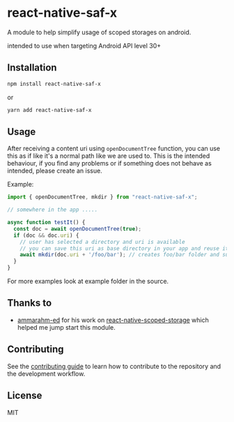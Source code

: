 # react-native-saf-x

A module to help simplify usage of scoped storages on android.

intended to use when targeting Android API level 30+

## Installation

```sh
npm install react-native-saf-x
```

or 

```sh
yarn add react-native-saf-x
```

## Usage

After receiving a content uri using `openDocumentTree` function, you can use this as if like it's a normal path like we are used to. This is the intended behaviour, if you find any problems or if something does not behave as intended, please create an issue.

Example:

```js
import { openDocumentTree, mkdir } from "react-native-saf-x";

// somewhere in the app .....

async function testIt() {
  const doc = await openDocumentTree(true);
  if (doc && doc.uri) {
    // user has selected a directory and uri is available
    // you can save this uri as base directory in your app and reuse it anywhere you want
    await mkdir(doc.uri + '/foo/bar'); // creates foo/bar folder and subfolder at selected directory
  }
}

```

For more examples look at example folder in the source.

## Thanks to

- [ammarahm-ed](https://github.com/ammarahm-ed) for his work on [react-native-scoped-storage](https://github.com/ammarahm-ed/react-native-scoped-storage) which helped me jump start this module.

## Contributing

See the [contributing guide](CONTRIBUTING.md) to learn how to contribute to the repository and the development workflow.

## License

MIT
